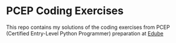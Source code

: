 # PCEP Coding Exercises
This repo contains my solutions of the coding exercises from  PCEP (Certified Entry-Level Python Programmer) preparation at [Edube](edube.org)
